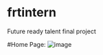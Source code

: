 # frtintern
Future ready talent final project




#Home Page:
![image](https://user-images.githubusercontent.com/100296974/175265669-5c0fa0eb-7a41-445e-8d87-2696c9b4d061.png)
